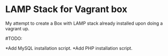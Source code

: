 LAMP Stack for Vagrant box
==========================

My attempt to create a Box with LAMP stack already installed upon doing a vagrant up.

#TODO:

*Add MySQL installation script.
*Add PHP installation script.
